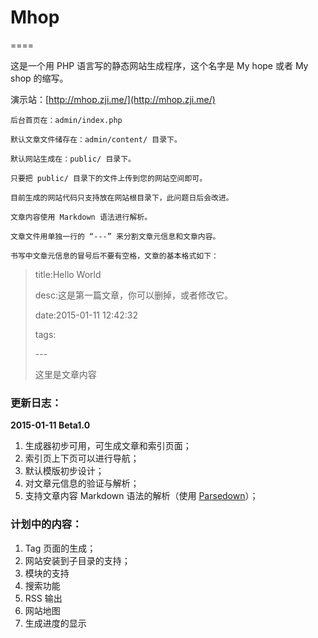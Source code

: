 # Mhop
====

这是一个用 PHP 语言写的静态网站生成程序，这个名字是 My hope 或者 My shop 的缩写。

演示站：[http://mhop.zji.me/](http://mhop.zji.me/)

	后台首页在：admin/index.php
	
	默认文章文件储存在：admin/content/ 目录下。
	
	默认网站生成在：public/ 目录下。
	
	只要把 public/ 目录下的文件上传到您的网站空间即可。
	
	目前生成的网站代码只支持放在网站根目录下，此问题日后会改进。
	
	文章内容使用 Markdown 语法进行解析。
	
	文章文件用单独一行的 “---” 来分割文章元信息和文章内容。

	书写中文章元信息的冒号后不要有空格，文章的基本格式如下：
	
	
> title:Hello World
> 
> desc:这是第一篇文章，你可以删掉，或者修改它。
> 
> date:2015-01-11 12:42:32
> 
> tags:
> 
> \---
> 
> 这里是文章内容

### 更新日志：

**2015-01-11 Beta1.0**

1. 生成器初步可用，可生成文章和索引页面；
2. 索引页上下页可以进行导航；
3. 默认模版初步设计；
4. 对文章元信息的验证与解析；
5. 支持文章内容 Markdown 语法的解析（使用 [Parsedown](https://github.com/erusev/parsedown)）；

### 计划中的内容：

1. Tag 页面的生成；
2. 网站安装到子目录的支持；
3. 模块的支持
4. 搜索功能
5. RSS 输出
6. 网站地图
7. 生成进度的显示
